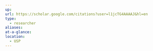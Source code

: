 ```yaml
---
up: 
url: https://scholar.google.com/citations?user=l1jcTG4AAAAJ&hl=en
type:
  - researcher
aliases: 
at-a-glance: 
location:
  - USP
---
```

